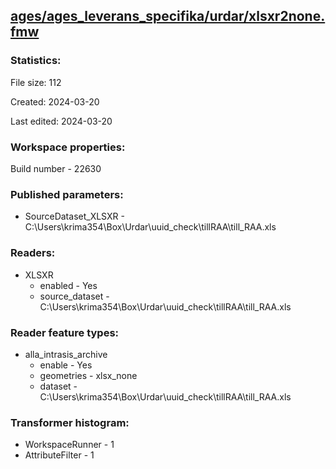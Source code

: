 ﻿## [ages/ages_leverans_specifika/urdar/xlsxr2none.fmw](https://github.com/kicki58/kix_working_dir/blob/master/ages/ages_leverans_specifika/urdar/xlsxr2none.fmw)

### Statistics:
File size: 112

Created: 2024-03-20

Last edited: 2024-03-20


### Workspace properties:
Build number    - 22630

### Published parameters:
*  SourceDataset_XLSXR    -   C:\Users\krima354\Box\Urdar\uuid_check\tillRAA\till_RAA.xls

### Readers:
*  XLSXR
    * enabled    -  Yes
    * source_dataset    -   C:\Users\krima354\Box\Urdar\uuid_check\tillRAA\till_RAA.xls

### Reader feature types:
*  alla_intrasis_archive
    * enable - Yes
    * geometries - xlsx_none
    * dataset - C:\Users\krima354\Box\Urdar\uuid_check\tillRAA\till_RAA.xls




### Transformer histogram:
*  WorkspaceRunner    -   1
*  AttributeFilter    -   1

